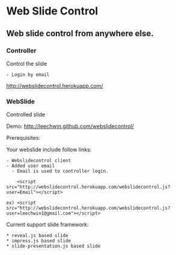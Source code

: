 Web Slide Control
===
Web slide control from anywhere else.
---

### Controller
Control the slide

    - Login by email
    
http://webslidecontrol.herokuapp.com/


### WebSlide
Controlled slide

Demo: http://leechwin.github.com/webslidecontrol/

Prerequisites:

Your webslide include follow links:

    - Webslidecontrol client
    - Added user email
      - Email is used to controller login.

        <script src="http://webslidecontrol.herokuapp.com/webslidecontrol.js?user=Email"></script>
        
    ex) <script src="http://webslidecontrol.herokuapp.com/webslidecontrol.js?user=leechwin1@gmail.com"></script>


Current support slide framework:

    * reveal.js based slide
    * impress.js based slide
    * slide-presentation.js based slide
